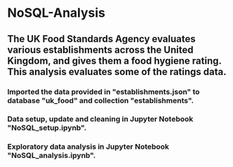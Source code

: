# NoSQL-Analysis
## The UK Food Standards Agency evaluates various establishments across the United Kingdom, and gives them a food hygiene rating. This analysis evaluates some of the ratings data.
### Imported the data provided in "establishments.json" to database "uk_food" and collection "establishments".
### Data setup, update and cleaning in Jupyter Notebook "NoSQL_setup.ipynb".
### Exploratory data analysis in Jupyter Notebook "NoSQL_analysis.ipynb".
